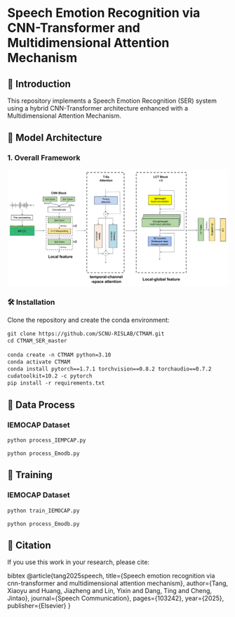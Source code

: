 # Speech Emotion Recognition via CNN-Transformer and Multidimensional Attention Mechanism

## 📖 Introduction
This repository implements a Speech Emotion Recognition (SER) system using a hybrid ​​CNN-Transformer architecture​​ enhanced with a ​​Multidimensional Attention Mechanism​​.

## 🧠 Model Architecture
### 1. Overall Framework
![PDF预览](./CTMAM.png)  

### 🛠️ Installation

Clone the repository and create the conda environment:

```
git clone https://github.com/SCNU-RISLAB/CTMAM.git
cd CTMAM_SER_master

conda create -n CTMAM python=3.10
conda activate CTMAM
conda install pytorch==1.7.1 torchvision==0.8.2 torchaudio==0.7.2 cudatoolkit=10.2 -c pytorch
pip install -r requirements.txt
```

## 📂 Data Process
### IEMOCAP Dataset
```
python process_IEMPCAP.py
```

```
python process_Emodb.py
```

## 🚀 Training
### IEMOCAP Dataset
```
python train_IEMOCAP.py
```

```
python process_Emodb.py
```

## 📜 Citation
If you use this work in your research, please cite:

bibtex
@article{tang2025speech,
title={Speech emotion recognition via cnn-transformer and multidimensional attention mechanism},
author={Tang, Xiaoyu and Huang, Jiazheng and Lin, Yixin and Dang, Ting and Cheng, Jintao},
journal={Speech Communication},
pages={103242},
year={2025},
publisher={Elsevier}
}